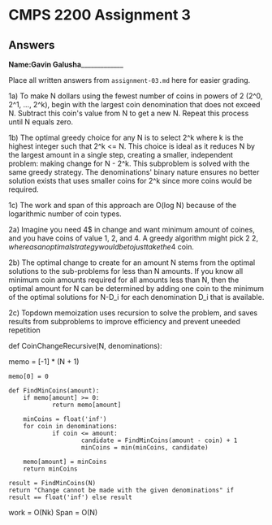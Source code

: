 # CMPS 2200 Assignment 3
## Answers

**Name:**______Gavin Galusha___________________


Place all written answers from `assignment-03.md` here for easier grading.

1a) 
To make N dollars using the fewest number of coins in powers of 2 (2^0, 2^1, ..., 2^k), begin with the largest coin denomination that does not exceed N. Subtract this coin's value from N to get a new N. Repeat this process until N equals zero.

1b) 
The optimal greedy choice for any N is to select 2^k where k is the highest integer such that 2^k <= N. This choice is ideal as it reduces N by the largest amount in a single step, creating a smaller, independent problem: making change for N - 2^k. This subproblem is solved with the same greedy strategy. The denominations' binary nature ensures no better solution exists that uses smaller coins for 2^k since more coins would be required.

1c)  The work and span of this approach are O(log N) because of the logarithmic number of coin types.

2a) Imagine you need 4$ in change and want minimum amount of coines, and you have coins of value 1, 2, and 4. A greedy algorithm might pick 2 2$, whereas an optimal strategy would be to just take the 4$ coin.

2b) The optimal change to create for an amount N stems from the optimal solutions to the sub-problems for less than N amounts. If you know all minimum coin amounts required for all amounts less than N, then the optimal amount for N can be determined by adding one coin to the minimum of the optimal solutions for N-D_i for each denomination D_i that is available.

2c) Topdown memoization uses recursion to solve the problem, and saves results from subproblems to improve efficiency and prevent uneeded repetition


def CoinChangeRecursive(N, denominations):

memo = [-1] * (N + 1)



	memo[0] = 0

	def FindMinCoins(amount):
		if memo[amount] >= 0:
				return memo[amount]

		minCoins = float('inf')
		for coin in denominations:
				if coin <= amount:
						candidate = FindMinCoins(amount - coin) + 1
						minCoins = min(minCoins, candidate)

		memo[amount] = minCoins
		return minCoins

	result = FindMinCoins(N)
	return "Change cannot be made with the given denominations" if 		result == float('inf') else result

work = O(Nk)
Span = O(N)